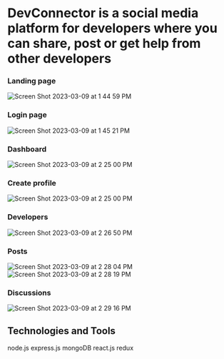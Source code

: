 # DevConnector is a social media platform for developers where you can share, post or get help from other developers

### Landing page
![Screen Shot 2023-03-09 at 1 44 59 PM](https://user-images.githubusercontent.com/69409540/224134105-e8c0467d-7993-4eea-9b8c-a570ba3eda79.png)

### Login page
![Screen Shot 2023-03-09 at 1 45 21 PM](https://user-images.githubusercontent.com/69409540/224134293-9295ce7e-20b8-49b6-9358-7ce3bb557842.png)

### Dashboard
![Screen Shot 2023-03-09 at 2 25 00 PM](https://user-images.githubusercontent.com/69409540/224134567-64a5b5bf-0cbc-40dc-b709-ec95e3c5b5bf.png)

### Create profile
![Screen Shot 2023-03-09 at 2 25 00 PM](https://user-images.githubusercontent.com/69409540/224134741-f821ef87-3295-4737-8f96-85811ad6792b.png)

### Developers
![Screen Shot 2023-03-09 at 2 26 50 PM](https://user-images.githubusercontent.com/69409540/224134839-981a63d0-c56a-4ae1-8808-6cf5c8510100.png)

### Posts
![Screen Shot 2023-03-09 at 2 28 04 PM](https://user-images.githubusercontent.com/69409540/224135037-c5188c9e-79fe-41d1-9f5b-cadba6016e6c.png)
![Screen Shot 2023-03-09 at 2 28 19 PM](https://user-images.githubusercontent.com/69409540/224135112-9668c30d-65e7-4e59-b9d7-7137f19ae054.png)

### Discussions 
![Screen Shot 2023-03-09 at 2 29 16 PM](https://user-images.githubusercontent.com/69409540/224135255-a5d5d2ea-84f6-4738-8ec0-50d7eaec0dd3.png)


## Technologies and Tools
node.js
express.js
mongoDB
react.js
redux

